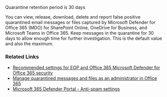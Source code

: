 Quarantine retention period is 30 days

You can view, release, download, delete and report false positive quarantined email messages or files captured by Microsoft Defender for Office 365 (MDO) for SharePoint Online, OneDrive for Business, and Microsoft Teams in Office 365. Keep messages in the quarantine for 30 days to allow enough time for further investigation. This is the default value and also the maximum.

### Related Links

* [Recommended settings for EOP and Office 365 Microsoft Defender for Office 365 security](https://aka.ms/orca-atpp-docs-6) 
* [Manage quarantined messages and files as an administrator in Office 365](https://aka.ms/orca-antispam-docs-6) 
* [Microsoft 365 Defender Portal - Anti-spam settings](https://security.microsoft.com/antispam)
